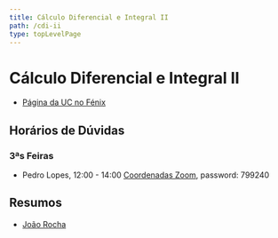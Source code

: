 ```yaml
---
title: Cálculo Diferencial e Integral II
path: /cdi-ii
type: topLevelPage
---
```


# Cálculo Diferencial e Integral II

- [Página da UC no Fénix](https://fenix.tecnico.ulisboa.pt/disciplinas/CDI1421011132646/2020-2021/2-semestre)

## Horários de Dúvidas

### 3ªs Feiras

- Pedro Lopes, 12:00 - 14:00 [Coordenadas Zoom](https://videoconf-colibri.zoom.us/j/89254631401), password: 799240

## Resumos

- [João Rocha](https://drive.google.com/file/d/18JmqfnyAKjGq8mZB0xJ-eAKZyJdQpZTI/view?usp=sharing)

